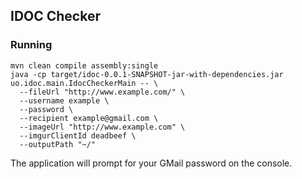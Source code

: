 ## IDOC Checker

### Running

    mvn clean compile assembly:single
    java -cp target/idoc-0.0.1-SNAPSHOT-jar-with-dependencies.jar uo.idoc.main.IdocCheckerMain -- \    
      --fileUrl "http://www.example.com/" \
      --username example \
      --password \
      --recipient example@gmail.com \
      --imageUrl "http://www.example.com" \
      --imgurClientId deadbeef \
      --outputPath "~/"

The application will prompt for your GMail password on the console.
